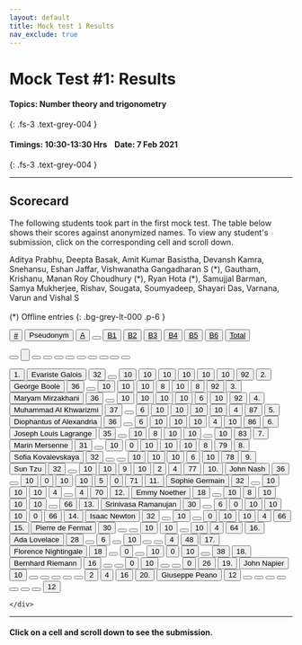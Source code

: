 ```yaml
---
layout: default
title: Mock test 1 Results
nav_exclude: true
---
```



#  Mock Test #1: Results

#### Topics: Number theory and trigonometry
{: .fs-3 .text-grey-004 }

#### Timings: 10:30-13:30 Hrs &nbsp;&nbsp;  Date: 7 Feb 2021
{: .fs-3 .text-grey-004 }

---



## Scorecard


The following students took part in the first mock test. The table below shows their scores against anonymized names. To view any
student's submission, click on the corresponding cell and scroll down.


Aditya Prabhu, Deepta Basak, Amit Kumar Basistha, Devansh Kamra, Snehansu, Eshan Jaffar, Vishwanatha Gangadharan S (\*),
Gautham, Krishanu, Manan Roy Choudhury (\*), Ryan Hota (\*), Samujjal Barman, Samya Mukherjee, Rishav, Sougata, Soumyadeep,
Shayari Das, Varnana, Varun and Vishal S <br><br>
(\*) Offline entries
{: .bg-grey-lt-000 .p-6 }




  <div class="markpalette">
      <div class="markpalette-keys">

<button class="markbutton white"><u>#</u></button>
<input type="button" class="markbutton white" value="Pseudonym"/>
<button class="markbutton white" ><u>A</u></button>
<button class="button white"></button>
<button class="markbutton white" ><u>B1</u></button>
<button class="markbutton white" ><u>B2</u></button>
<button class="markbutton white" ><u>B3</u></button>
<button class="markbutton white" ><u>B4</u></button>
<button class="markbutton white" ><u>B5</u></button>
<button class="markbutton white" ><u>B6</u></button>
<button class="markbutton white" ><u>Total</u></button>

<button class="markbutton white"></button>
<input type="button" class="markbutton white" value=""/>
<button class="markbutton white" ></button>
<button class="button white"></button>
<button class="markbutton white" ></button>
<button class="markbutton white" ></button>
<button class="markbutton white" ></button>
<button class="markbutton white" ></button>
<button class="markbutton white" ></button>
<button class="markbutton white" ></button>
<button class="markbutton white" ></button>



<button class="markbutton rank">1. </button>
<input type="button" class="markbutton white" value="Evariste Galois"/>
<button class="markbutton blank" onclick = "markdisplay('Evariste_Galois/PartA')">32</button>
<button class="button white"></button>
<button class="markbutton right" onclick = "markdisplay('Evariste_Galois/B1')">10</button>
<button class="markbutton right" onclick = "markdisplay('Evariste_Galois/B2')">10</button>
<button class="markbutton right" onclick = "markdisplay('Evariste_Galois/B3')">10</button>
<button class="markbutton right" onclick = "markdisplay('Evariste_Galois/B4')">10</button>
<button class="markbutton right" onclick = "markdisplay('Evariste_Galois/B5')">10</button>
<button class="markbutton right" onclick = "markdisplay('Evariste_Galois/B6')">10</button>
<button class="markbutton total">92</button>
<button class="markbutton rank">2. </button>
<input type="button" class="markbutton white" value="George Boole"/>
<button class="markbutton blank" onclick = "markdisplay('George_Boole/PartA')">36</button>
<button class="button white"></button>
<button class="markbutton right" onclick = "markdisplay('George_Boole/B1')">10</button>
<button class="markbutton right" onclick = "markdisplay('George_Boole/B2')">10</button>
<button class="markbutton right" onclick = "markdisplay('George_Boole/B3')">10</button>
<button class="markbutton right" onclick = "markdisplay('George_Boole/B4')">8</button>
<button class="markbutton right" onclick = "markdisplay('George_Boole/B5')">10</button>
<button class="markbutton right" onclick = "markdisplay('George_Boole/B6')">8</button>
<button class="markbutton total">92</button>
<button class="markbutton rank">3. </button>
<input type="button" class="markbutton white" value="Maryam Mirzakhani"/>
<button class="markbutton blank" onclick = "markdisplay('Maryam_Mirzakhani/PartA')">36</button>
<button class="button white"></button>
<button class="markbutton right" onclick = "markdisplay('Maryam_Mirzakhani/B1')">10</button>
<button class="markbutton right" onclick = "markdisplay('Maryam_Mirzakhani/B2')">10</button>
<button class="markbutton right" onclick = "markdisplay('Maryam_Mirzakhani/B3')">10</button>
<button class="markbutton right" onclick = "markdisplay('Maryam_Mirzakhani/B4')">10</button>
<button class="markbutton right" onclick = "markdisplay('Maryam_Mirzakhani/B5')">6</button>
<button class="markbutton right" onclick = "markdisplay('Maryam_Mirzakhani/B6')">10</button>
<button class="markbutton total">92</button>
<button class="markbutton rank">4. </button>
<input type="button" class="markbutton white" value="Muhammad Al Khwarizmi"/>
<button class="markbutton blank" onclick = "markdisplay('Muhammad_Al_Khwarizmi/PartA')">37</button>
<button class="button white"></button>
<button class="markbutton right" onclick = "markdisplay('Muhammad_Al_Khwarizmi/B1')">6</button>
<button class="markbutton right" onclick = "markdisplay('Muhammad_Al_Khwarizmi/B2')">10</button>
<button class="markbutton right" onclick = "markdisplay('Muhammad_Al_Khwarizmi/B3')">10</button>
<button class="markbutton right" onclick = "markdisplay('Muhammad_Al_Khwarizmi/B4')">10</button>
<button class="markbutton right" onclick = "markdisplay('Muhammad_Al_Khwarizmi/B5')">10</button>
<button class="markbutton right" onclick = "markdisplay('Muhammad_Al_Khwarizmi/B6')">4</button>
<button class="markbutton total">87</button>
<button class="markbutton rank">5. </button>
<input type="button" class="markbutton white" value="Diophantus of Alexandria"/>
<button class="markbutton blank" onclick = "markdisplay('Diophantus_of_Alexandria/PartA')">36</button>
<button class="button white"></button>
<button class="markbutton right" onclick = "markdisplay('Diophantus_of_Alexandria/B1')">6</button>
<button class="markbutton right" onclick = "markdisplay('Diophantus_of_Alexandria/B2')">10</button>
<button class="markbutton right" onclick = "markdisplay('Diophantus_of_Alexandria/B3')">10</button>
<button class="markbutton right" onclick = "markdisplay('Diophantus_of_Alexandria/B4')">10</button>
<button class="markbutton right" onclick = "markdisplay('Diophantus_of_Alexandria/B5')">4</button>
<button class="markbutton right" onclick = "markdisplay('Diophantus_of_Alexandria/B6')">10</button>
<button class="markbutton total">86</button>
<button class="markbutton rank">6. </button>
<input type="button" class="markbutton white" value="Joseph Louis Lagrange"/>
<button class="markbutton blank" onclick = "markdisplay('Joseph_Louis_Lagrange/PartA')">35</button>
<button class="button white"></button>
<button class="markbutton right" onclick = "markdisplay('Joseph_Louis_Lagrange/B1')">10</button>
<button class="markbutton right" onclick = "markdisplay('Joseph_Louis_Lagrange/B2')">8</button>
<button class="markbutton right" onclick = "markdisplay('Joseph_Louis_Lagrange/B3')">10</button>
<button class="markbutton right" onclick = "markdisplay('Joseph_Louis_Lagrange/B4')">10</button>
<button class="button blank"></button>
<button class="markbutton right" onclick = "markdisplay('Joseph_Louis_Lagrange/B6')">10</button>
<button class="markbutton total">83</button>
<button class="markbutton rank">7. </button>
<input type="button" class="markbutton white" value="Marin Mersenne"/>
<button class="markbutton blank" onclick = "markdisplay('Marin_Mersenne/PartA')">31</button>
<button class="button white"></button>
<button class="markbutton right" onclick = "markdisplay('Marin_Mersenne/B1')">10</button>
<button class="markbutton wrong" onclick = "markdisplay('Marin_Mersenne/B2')">0</button>
<button class="markbutton right" onclick = "markdisplay('Marin_Mersenne/B3')">10</button>
<button class="markbutton right" onclick = "markdisplay('Marin_Mersenne/B4')">10</button>
<button class="markbutton right" onclick = "markdisplay('Marin_Mersenne/B5')">10</button>
<button class="markbutton right" onclick = "markdisplay('Marin_Mersenne/B6')">8</button>
<button class="markbutton total">79</button>
<button class="markbutton rank">8. </button>
<input type="button" class="markbutton white" value="Sofia Kovalevskaya"/>
<button class="markbutton blank" onclick = "markdisplay('Sofia_Kovalevskaya/PartA')">32</button>
<button class="button white"></button>
<button class="button blank"></button>
<button class="markbutton right" onclick = "markdisplay('Sofia_Kovalevskaya/B2')">10</button>
<button class="markbutton right" onclick = "markdisplay('Sofia_Kovalevskaya/B3')">10</button>
<button class="markbutton right" onclick = "markdisplay('Sofia_Kovalevskaya/B4')">10</button>
<button class="markbutton right" onclick = "markdisplay('Sofia_Kovalevskaya/B5')">6</button>
<button class="markbutton right" onclick = "markdisplay('Sofia_Kovalevskaya/B6')">10</button>
<button class="markbutton total">78</button>
<button class="markbutton rank">9. </button>
<input type="button" class="markbutton white" value="Sun Tzu"/>
<button class="markbutton blank" onclick = "markdisplay('Sun_Tzu/PartA')">32</button>
<button class="button white"></button>
<button class="markbutton right" onclick = "markdisplay('Sun_Tzu/B1')">10</button>
<button class="markbutton right" onclick = "markdisplay('Sun_Tzu/B2')">10</button>
<button class="markbutton right" onclick = "markdisplay('Sun_Tzu/B3')">9</button>
<button class="markbutton right" onclick = "markdisplay('Sun_Tzu/B4')">10</button>
<button class="markbutton wrong" onclick = "markdisplay('Sun_Tzu/B5')">2</button>
<button class="markbutton right" onclick = "markdisplay('Sun_Tzu/B6')">4</button>
<button class="markbutton total">77</button>
<button class="markbutton rank">10. </button>
<input type="button" class="markbutton white" value="John Nash"/>
<button class="markbutton blank" onclick = "markdisplay('John_Nash/PartA')">36</button>
<button class="button white"></button>
<button class="markbutton right" onclick = "markdisplay('John_Nash/B1')">10</button>
<button class="markbutton wrong" onclick = "markdisplay('John_Nash/B2')">0</button>
<button class="markbutton right" onclick = "markdisplay('John_Nash/B3')">10</button>
<button class="markbutton right" onclick = "markdisplay('John_Nash/B4')">10</button>
<button class="markbutton right" onclick = "markdisplay('John_Nash/B5')">5</button>
<button class="markbutton wrong" onclick = "markdisplay('John_Nash/B6')">0</button>
<button class="markbutton total">71</button>
<button class="markbutton rank">11. </button>
<input type="button" class="markbutton white" value="Sophie Germain"/>
<button class="markbutton blank" onclick = "markdisplay('Sophie_Germain/PartA')">32</button>
<button class="button white"></button>
<button class="markbutton right" onclick = "markdisplay('Sophie_Germain/B1')">10</button>
<button class="markbutton right" onclick = "markdisplay('Sophie_Germain/B2')">10</button>
<button class="markbutton right" onclick = "markdisplay('Sophie_Germain/B3')">10</button>
<button class="markbutton right" onclick = "markdisplay('Sophie_Germain/B4')">4</button>
<button class="button blank"></button>
<button class="markbutton right" onclick = "markdisplay('Sophie_Germain/B6')">4</button>
<button class="markbutton total">70</button>
<button class="markbutton rank">12. </button>
<input type="button" class="markbutton white" value="Emmy Noether"/>
<button class="markbutton blank" onclick = "markdisplay('Emmy_Noether/PartA')">18</button>
<button class="button white"></button>
<button class="markbutton right" onclick = "markdisplay('Emmy_Noether/B1')">10</button>
<button class="markbutton right" onclick = "markdisplay('Emmy_Noether/B2')">8</button>
<button class="markbutton right" onclick = "markdisplay('Emmy_Noether/B3')">10</button>
<button class="markbutton right" onclick = "markdisplay('Emmy_Noether/B4')">10</button>
<button class="markbutton right" onclick = "markdisplay('Emmy_Noether/B5')">10</button>
<button class="button blank"></button>
<button class="markbutton total">66</button>
<button class="markbutton rank">13. </button>
<input type="button" class="markbutton white" value="Srinivasa Ramanujan"/>
<button class="markbutton blank" onclick = "markdisplay('Srinivasa_Ramanujan/PartA')">30</button>
<button class="button white"></button>
<button class="markbutton right" onclick = "markdisplay('Srinivasa_Ramanujan/B1')">6</button>
<button class="markbutton wrong" onclick = "markdisplay('Srinivasa_Ramanujan/B2')">0</button>
<button class="markbutton right" onclick = "markdisplay('Srinivasa_Ramanujan/B3')">10</button>
<button class="markbutton right" onclick = "markdisplay('Srinivasa_Ramanujan/B4')">10</button>
<button class="markbutton right" onclick = "markdisplay('Srinivasa_Ramanujan/B5')">10</button>
<button class="markbutton wrong" onclick = "markdisplay('Srinivasa_Ramanujan/B6')">0</button>
<button class="markbutton total">66</button>
<button class="markbutton rank">14. </button>
<input type="button" class="markbutton white" value="Isaac Newton"/>
<button class="markbutton blank" onclick = "markdisplay('Isaac_Newton/PartA')">32</button>
<button class="button white"></button>
<button class="markbutton right" onclick = "markdisplay('Isaac_Newton/B1')">10</button>
<button class="button blank"></button>
<button class="markbutton wrong" onclick = "markdisplay('Isaac_Newton/B3')">0</button>
<button class="markbutton right" onclick = "markdisplay('Isaac_Newton/B4')">10</button>
<button class="markbutton right" onclick = "markdisplay('Isaac_Newton/B5')">10</button>
<button class="markbutton right" onclick = "markdisplay('Isaac_Newton/B6')">4</button>
<button class="markbutton total">66</button>
<button class="markbutton rank">15. </button>
<input type="button" class="markbutton white" value="Pierre de Fermat"/>
<button class="markbutton blank" onclick = "markdisplay('Pierre_de_Fermat/PartA')">30</button>
<button class="button white"></button>
<button class="button blank"></button>
<button class="markbutton right" onclick = "markdisplay('Pierre_de_Fermat/B2')">10</button>
<button class="markbutton right" onclick = "markdisplay('Pierre_de_Fermat/B3')">10</button>
<button class="button blank"></button>
<button class="markbutton right" onclick = "markdisplay('Pierre_de_Fermat/B5')">10</button>
<button class="markbutton right" onclick = "markdisplay('Pierre_de_Fermat/B6')">4</button>
<button class="markbutton total">64</button>
<button class="markbutton rank">16. </button>
<input type="button" class="markbutton white" value="Ada Lovelace"/>
<button class="markbutton blank" onclick = "markdisplay('Ada_Lovelace/PartA')">28</button>
<button class="button white"></button>
<button class="markbutton right" onclick = "markdisplay('Ada_Lovelace/B1')">6</button>
<button class="button blank"></button>
<button class="markbutton right" onclick = "markdisplay('Ada_Lovelace/B3')">10</button>
<button class="button blank"></button>
<button class="button blank"></button>
<button class="markbutton right" onclick = "markdisplay('Ada_Lovelace/B6')">4</button>
<button class="markbutton total">48</button>
<button class="markbutton rank">17. </button>
<input type="button" class="markbutton white" value="Florence Nightingale"/>
<button class="markbutton blank" onclick = "markdisplay('Florence_Nightingale/PartA')">18</button>
<button class="button white"></button>
<button class="markbutton wrong" onclick = "markdisplay('Florence_Nightingale/B1')">0</button>
<button class="button blank"></button>
<button class="markbutton right" onclick = "markdisplay('Florence_Nightingale/B3')">10</button>
<button class="markbutton wrong" onclick = "markdisplay('Florence_Nightingale/B4')">0</button>
<button class="markbutton right" onclick = "markdisplay('Florence_Nightingale/B5')">10</button>
<button class="button blank"></button>
<button class="markbutton total">38</button>
<button class="markbutton rank">18. </button>
<input type="button" class="markbutton white" value="Bernhard Riemann"/>
<button class="markbutton blank" onclick = "markdisplay('Bernhard_Riemann/PartA')">16</button>
<button class="button white"></button>
<button class="button blank"></button>
<button class="markbutton wrong" onclick = "markdisplay('Bernhard_Riemann/B2')">0</button>
<button class="markbutton right" onclick = "markdisplay('Bernhard_Riemann/B3')">10</button>
<button class="button blank"></button>
<button class="button blank"></button>
<button class="markbutton wrong" onclick = "markdisplay('Bernhard_Riemann/B6')">0</button>
<button class="markbutton total">26</button>
<button class="markbutton rank">19. </button>
<input type="button" class="markbutton white" value="John Napier"/>
<button class="markbutton blank" onclick = "markdisplay('John_Napier/PartA')">10</button>
<button class="button white"></button>
<button class="button blank"></button>
<button class="button blank"></button>
<button class="button blank"></button>
<button class="button blank"></button>
<button class="markbutton wrong" onclick = "markdisplay('John_Napier/B5')">2</button>
<button class="markbutton right" onclick = "markdisplay('John_Napier/B6')">4</button>
<button class="markbutton total">16</button>
<button class="markbutton rank">20. </button>
<input type="button" class="markbutton white" value="Giuseppe Peano"/>
<button class="markbutton blank" onclick = "markdisplay('Giuseppe_Peano/PartA')">12</button>
<button class="button white"></button>
<button class="button blank"></button>
<button class="button blank"></button>
<button class="button blank"></button>
<button class="button blank"></button>
<button class="button blank"></button>
<button class="button blank"></button>
<button class="markbutton total">12</button>




    </div>
</div>


<hr>

<div style="min-height:2px" id="themarktext">
<h4>Click on a cell and scroll down to see the submission.</h4>
</div>





